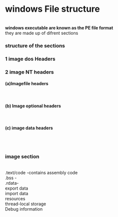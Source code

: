 <h1>windows File structure</h1>
<br>
<b>windows executable are known as the PE file format</b>
<br>
they are made up of difrent sections 
<h3><b>structure of the sections</b></h3>
<div>
<h3>1 image dos Headers </h3>
</div>
<div><h3>2 image NT headers </h3><div>
<h4>(a)Imagefile headers</h4>
<br>
<h4>(b) Image optional headers</h4>
<br>
<h4>(c) image data headers</h4>
<br>
</div></div>
<br>
<div><h3>image section</h3><div>
<br>
.text/code -contains assembly code
<br>
.bss -
<br>
.rdata-
<br>
export data
<br>
import data
<br>
resources
<br>
thread-local storage
<br>
Debug information
<br>
</div></div>
